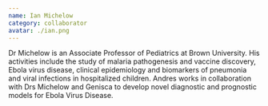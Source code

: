```yaml
---
name: Ian Michelow
category: collaborator
avatar: ./ian.png
---
```


Dr Michelow is an Associate Professor of Pediatrics at Brown University. His activities include the study of malaria pathogenesis and vaccine discovery, Ebola virus disease, clinical epidemiology and biomarkers of pneumonia and viral infections in hospitalized children. Andres works in collaboration with Drs Michelow and Genisca to develop novel diagnostic and prognostic models for Ebola Virus Disease.
